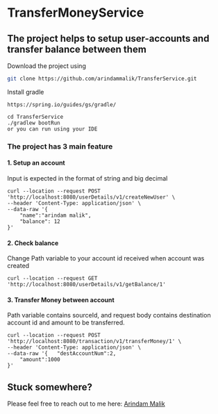 # TransferMoneyService

## The project helps to setup user-accounts and transfer balance between them

Download the project using
```bash
git clone https://github.com/arindammalik/TransferService.git
```
Install gradle
```
https://spring.io/guides/gs/gradle/
```

```
cd TransferService
./gradlew bootRun 
or you can run using your IDE
```



### The project has 3 main feature
#### 1. Setup an account
Input is expected in the format of string and big decimal
```
curl --location --request POST 'http://localhost:8080/userDetails/v1/createNewUser' \
--header 'Content-Type: application/json' \
--data-raw '{
    "name":"arindam malik",
    "balance": 12
}'
```

#### 2. Check balance
Change Path variable to your account id received when account was created
```
curl --location --request GET 'http://localhost:8080/userDetails/v1/getBalance/1'
```

#### 3. Transfer Money between account
Path variable contains sourceId, and request body contains destination account id and amount to be transferred.
```
curl --location --request POST 'http://localhost:8080/transaction/v1/transferMoney/1' \
--header 'Content-Type: application/json' \
--data-raw '{	"destAccountNum":2,
	"amount":1000
}'
```


## Stuck somewhere?
Please feel free to reach out to me here:
[Arindam Malik](mailto:arindammalik96@gmail.com)
